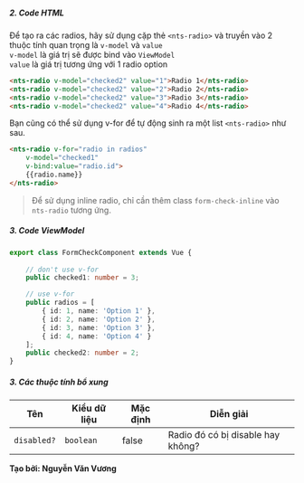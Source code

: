 ##### 2. Code HTML

Để tạo ra các radios, hãy sử dụng cặp thẻ `<nts-radio>` và truyền vào 2 thuộc tính quan trọng là `v-model` và `value`  
`v-model` là giá trị sẽ được bind vào `ViewModel`  
`value` là giá trị tương ứng với 1 radio option  
```html
<nts-radio v-model="checked2" value="1">Radio 1</nts-radio>
<nts-radio v-model="checked2" value="2">Radio 2</nts-radio>
<nts-radio v-model="checked2" value="3">Radio 3</nts-radio>
<nts-radio v-model="checked2" value="4">Radio 4</nts-radio>
```

Bạn cũng có thể sử dụng v-for để tự động sinh ra một list `<nts-radio>` như sau.  

```html
<nts-radio v-for="radio in radios"
    v-model="checked1"
    v-bind:value="radio.id">
    {{radio.name}}
</nts-radio>
```
> Để sử dụng inline radio, chỉ cần thêm class `form-check-inline` vào `nts-radio` tương ứng.

##### 3. Code ViewModel
```typescript
export class FormCheckComponent extends Vue {
    
    // don't use v-for
    public checked1: number = 3;

    // use v-for
    public radios = [
        { id: 1, name: 'Option 1' },
        { id: 2, name: 'Option 2' },
        { id: 3, name: 'Option 3' },
        { id: 4, name: 'Option 4' }
    ];
    public checked2: number = 2;
}
```
##### 3. Các thuộc tính bổ xung

| Tên | Kiểu dữ liệu | Mặc định | Diễn giải |
| -----|---------|--------------|-----------|
| `disabled?` | `boolean` | false | Radio đó có bị disable hay không? |

**Tạo bởi: Nguyễn Văn Vương**